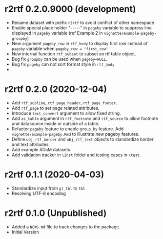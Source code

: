 # r2rtf 0.2.0.9000 (development)

* Rename dataset with prefix `r2rtf` to avoid conflict of other namespace
* Enable special place holder "-----" in `pageby` variable to suppress line displayed 
  in `pageby` variable (ref Example 2 in `vignette/example-pageby-groupby`)
* New argument `pageby_row` in `rtf_body` to display first row instead of `pageby` variable when `pageby_row = "first_row"` 
* New internal function `rtf_subset` to subset an rtf table object.
* Bug fix `groupby` can be used when `pageby=NULL`.
* Bug fix `pageby` can not sort format style in `rtf_body`
* 

# r2rtf 0.2.0 (2020-12-04)

* Add `rtf_subline`, `rtf_page_header`, `rtf_page_footer`.
* Add `rtf_page` to set page related attributes. 
* Introduce `text_convert` argument to allow fixed string. 
* Add `as_table` argument in `rtf_footnote` and `rtf_source` to allow footnote
  and datasource inside or outside of a table.
* Refactor `pageby` feature to enable `group_by` feature. 
  Add `vignette\example-pageby.Rmd` to illustrate new pageby features.
* Define `obj_rtf_border` and `obj_rtf_text` objects to standardize 
  border and text attributes.
* Add example ADaM datasets. 
* Add validation tracker in `\inst` folder and testing cases in `\test`.


# r2rtf 0.1.1 (2020-04-03)

* Standardize input from `gt_tbl` to `tbl`
* Resolving UTF-8 encoding 

# r2rtf 0.1.0 (Unpublished)

* Added a `NEWS.md` file to track changes to the package.
* Initial Version
